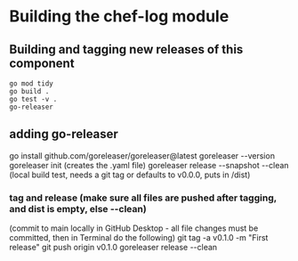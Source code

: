 # Building the chef-log module

## Building and tagging new releases of this component
```
go mod tidy
go build .
go test -v .
go-releaser
```

## adding go-releaser
go install github.com/goreleaser/goreleaser@latest
goreleaser --version
goreleaser init (creates the .yaml file)
goreleaser release --snapshot --clean (local build test, needs a git tag or defaults to v0.0.0, puts in /dist)

### tag and release (make sure all files are pushed after tagging, and dist is empty, else --clean)
(commit to main locally in GitHub Desktop - all file changes must be committed, then in Terminal do the following)
git tag -a v0.1.0 -m "First release"
git push origin v0.1.0
goreleaser release --clean
